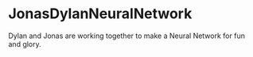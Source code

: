 # JonasDylanNeuralNetwork
Dylan and Jonas are working together to make a Neural Network for fun and glory.
